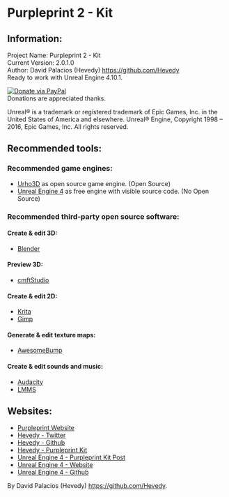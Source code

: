 # Purpleprint 2 - Kit


## Information:
Project Name: Purpleprint 2 - Kit   
Current Version: 2.0.1.0  
Author: David Palacios (Hevedy) <https://github.com/Hevedy>  
Ready to work with Unreal Engine 4.10.1.  


[![Donate via PayPal](https://www.paypalobjects.com/en_US/ES/i/btn/btn_donateCC_LG.gif)](https://streampro.io/tip/hevedy)  
Donations are appreciated thanks.


Unreal® is a trademark or registered trademark of Epic Games, Inc. in the United States of America and elsewhere.
Unreal® Engine, Copyright 1998 – 2016, Epic Games, Inc. All rights reserved.





## Recommended tools:
### Recommended game engines:
- [Urho3D][Urho3DL] as open source game engine. (Open Source)
- [Unreal Engine 4][UnrealEngine4L] as free engine with visible source code. (No Open Source)

### Recommended third-party open source software:
#### Create & edit 3D:
- [Blender][BlenderL]

#### Preview 3D:
- [cmftStudio][cmftStudioL]

#### Create & edit 2D:
- [Krita][KritaL]
- [Gimp][GimpL]

#### Generate & edit texture maps:
- [AwesomeBump][AwesomeBumpL]

#### Create & edit sounds and music:
- [Audacity][AudacityL]
- [LMMS][LMMSL]


## Websites:
- [Purpleprint Website][PurpleprintWeb]
- [Hevedy - Twitter][HevedyTwitter]
- [Hevedy - Github][HevedyGithub]
- [Hevedy - Purpleprint Kit][PurpleprintKitGithub]
- [Unreal Engine 4 - Purpleprint Kit Post][UE4PostPK]
- [Unreal Engine 4 - Website][UE4Website]
- [Unreal Engine 4 - Github][UE4Github]




By David Palacios (Hevedy) <https://github.com/Hevedy>.


[Urho3DL]: http://urho3d.github.io/
[UnrealEngine4L]: https://www.unrealengine.com/
[BlenderL]: http://www.blender.org/
[cmftStudioL]: https://github.com/dariomanesku/cmftStudio
[KritaL]: https://krita.org/
[GimpL]: http://www.gimp.org/
[AwesomeBumpL]: https://github.com/kmkolasinski/AwesomeBump
[AudacityL]: http://audacityteam.org/
[LMMSL]: https://lmms.io/


[PurpleprintWeb]: http://hevedy.github.io/Purpleprint/
[HevedyTwitter]: https://twitter.com/Hevedy
[HevedyGithub]: https://github.com/Hevedy
[PurpleprintKitGithub]: https://github.com/Hevedy/PurpleprintKit
[UE4Github]: https://github.com/EpicGames/UnrealEngine
[UE4Website]: https://www.unrealengine.com/
[UE4PostPK]: https://forums.unrealengine.com/showthread.php?92089-ASSETS-PLUGIN-FREE-Purpleprint-2-Kit-by-Hevedy
[Trello]: https://trello.com/b/vx7Ydo7I/public-projects
[Roboto]: http://www.google.com/fonts/specimen/Roboto

